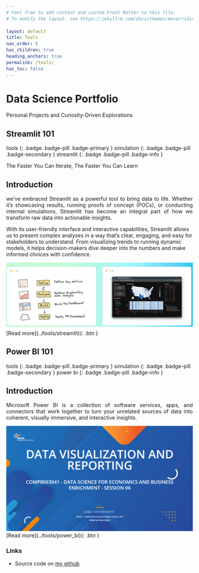 ```yaml
---
# Feel free to add content and custom Front Matter to this file.
# To modify the layout, see https://jekyllrb.com/docs/themes/#overriding-theme-defaults

layout: default
title: Tools
nav_order: 8
has_children: true
heading_anchors: true
permalink: /tools/
has_toc: false
---
```


# Data Science Portfolio
Personal Projects and Curiosity-Driven Explorations
<br>

## Streamlit 101
tools
{: .badge .badge-pill .badge-primary }
simulation
{: .badge .badge-pill .badge-secondary }
streamlit
{: .badge .badge-pill .badge-info }

The Faster You Can Iterate, The Faster You Can Learn

## Introduction
<p style='text-align: justify;'>
we’ve embraced Streamlit as a powerful tool to bring data to life. Whether it’s showcasing results, running proofs of concept (POCs), or conducting internal simulations, Streamlit has become an integral part of how we transform raw data into actionable insights.

With its user-friendly interface and interactive capabilities, Streamlit allows us to present complex analyses in a way that’s clear, engaging, and easy for stakeholders to understand. From visualizing trends to running dynamic models, it helps decision-makers dive deeper into the numbers and make informed choices with confidence.
</p>

<img src="/assets/images/tools/streamlit_07.png" alt="drawing"/>

<span class="fs-3">
[Read more](../tools/streamlit){: .btn }
</span>

## Power BI 101
tools
{: .badge .badge-pill .badge-primary }
simulation
{: .badge .badge-pill .badge-secondary }
power bi
{: .badge .badge-pill .badge-info }

## Introduction
<p style='text-align: justify;'>
Microsoft Power BI is a collection of software services, apps, and connectors that work together to turn your unrelated sources of data into coherent, visually immersive, and interactive insights.
</p>

<img src="/assets/images/tools/power_bi_01.png" alt="drawing"/>

<span class="fs-3">
[Read more](../tools/power_bi){: .btn }
</span>


### Links
- Source code on [my github](https://github.com/imanursar/)